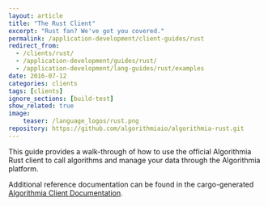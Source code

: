 ```yaml
---
layout: article
title: "The Rust Client"
excerpt: "Rust fan? We've got you covered."
permalink: /application-development/client-guides/rust
redirect_from:
  - /clients/rust/
  - /application-development/guides/rust/
  - /application-development/lang-guides/rust/examples
date: 2016-07-12
categories: clients
tags: [clients]
ignore_sections: [build-test]
show_related: true
image:
    teaser: /language_logos/rust.png
repository: https://github.com/algorithmiaio/algorithmia-rust.git
---
```


This guide provides a walk-through of how to use the official Algorithmia Rust client to call algorithms and manage your data
through the Algorithmia platform.

Additional reference documentation can be found in the cargo-generated [Algorithmia Client Documentation](http://algorithmiaio.github.io/algorithmia-rust/algorithmia/).
